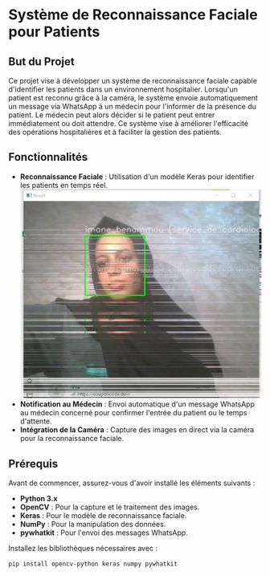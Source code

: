 # Système de Reconnaissance Faciale pour Patients

## But du Projet

Ce projet vise à développer un système de reconnaissance faciale capable d'identifier les patients dans un environnement hospitalier. Lorsqu'un patient est reconnu grâce à la caméra, le système envoie automatiquement un message via WhatsApp à un médecin pour l'informer de la présence du patient. Le médecin peut alors décider si le patient peut entrer immédiatement ou doit attendre. Ce système vise à améliorer l'efficacité des opérations hospitalières et à faciliter la gestion des patients.

## Fonctionnalités

- **Reconnaissance Faciale** : Utilisation d'un modèle Keras pour identifier les patients en temps réel.
![Reconnaissance Faciale](https://github.com/Ibenammou/internproject/blob/master/image1.jpg)
- **Notification au Médecin** : Envoi automatique d'un message WhatsApp au médecin concerné pour confirmer l'entrée du patient ou le temps d'attente.
- **Intégration de la Caméra** : Capture des images en direct via la caméra pour la reconnaissance faciale.

## Prérequis

Avant de commencer, assurez-vous d'avoir installé les éléments suivants :

- **Python 3.x**
- **OpenCV** : Pour la capture et le traitement des images.
- **Keras** : Pour le modèle de reconnaissance faciale.
- **NumPy** : Pour la manipulation des données.
- **pywhatkit** : Pour l'envoi des messages WhatsApp.

Installez les bibliothèques nécessaires avec :

```bash
pip install opencv-python keras numpy pywhatkit
